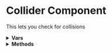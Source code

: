 # Collider Component

This lets you check for collisions


<details>
<summary><b>Vars</b></summary>

---

``public boolean showHitBox``

shows the hitbox of the collider

---

</details>


<details>
<summary><b>Methods</b></summary>

----
``public boolean isCollided(ColliderCompenet collider)``

this checks if its a collider
returns true or false. if collides or not.


---------------

``public boolean rayCollides(ColliderCompenet collider)``


this uses ray casting and checks collisons with rays.
you can either have 
returns either true or false


* a list of rays
* or a single ray (coming soon)

it will default to false or
if you didn't define the ray in constructor
</details>
